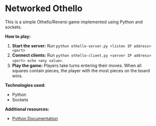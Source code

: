 # Networked Othello

This is a simple Othello/Reversi game implemented using Python and sockets.

**How to play:**
1. **Start the server:** Run `python othello-server.py <listen IP address> <port>`
2. **Connect clients:** Run `python othello-client.py <server IP address> <port> echo <any value>`.
3. **Play the game:** Players take turns entering their moves. When all squares contain pieces, the player with the most pieces on the board wins.

**Technologies used:**
* Python
* Sockets

**Additional resources:**
* [Python Documentation](https://docs.python.org/3/)
